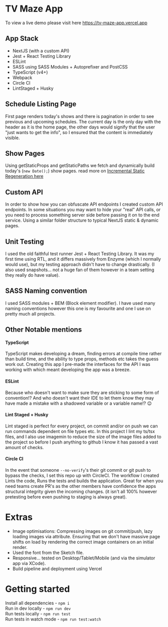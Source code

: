 # TV Maze App

To view a live demo please visit here https://tv-maze-app.vercel.app

## App Stack
- NextJS (with a custom API)
- Jest + React Testing Library
- ESLint
- SASS using SASS Modules + Autoprefixer and PostCSS
- TypeScript (v4+)
- Webpack
- Circle CI
- LintStaged + Husky

## Schedule Listing Page

First page renders today's shows and there is pagination in order to see previous and upcoming schedules. The current day is the only day with the header as it is the home page, the other days would signify that the user "just wants to get the info", so I ensured that the content is immediately visible.

## Show Pages

Using getStaticProps and getStaticPaths we fetch and dynamically build today's (`new Date();`) show pages. read more on [Incremental Static Regeneration here](https://nextjs.org/docs/basic-features/data-fetching#incremental-static-regeneration)

## Custom API

In order to show how you can obfuscate API endpoints I created custom API endpoints. In some situations you may want to hide your "real" API calls, or you need to process something server side before passing it on to the end service. Using a similar folder structure to typical NextJS static & dynamic pages.

## Unit Testing

I used the old faithful test runner Jest + React Testing Library. It was my first time using RTL, and it differs massively from Enzyme (which I normally would use), but my testing approach didn't have to change drastically. (I also used snapshots... not a huge fan of them however in a team setting they really do have value).

## SASS Naming convention

I used SASS modules + BEM (Block element modifier). I have used many naming conventions however this one is my favourite and one I use on pretty much all projects.

## Other Notable mentions

#### TypeScript

TypeScript makes developing a dream, finding errors at compile time rather than build time, and the ability to type props, methods etc takes the guess work out. Creating this app I pre-made the interfaces for the API I was working with which meant developing the app was a breeze.

#### ESLint

Because who doesn't want to make sure they are sticking to some form of convention!? And who doesn't want their IDE to let them know they may have made a mistake with a shadowed variable or a variable name!? 😉

#### Lint Staged + Husky

Lint staged is perfect for every project, on commit and/or on push we can run commands dependent on file types etc. In this project I lint my ts/tsx files, and I also use imagemin to reduce the size of the image files added to the project so before I push anything to github I know it has passed a vast amount of checks.

#### Circle CI

In the event that someone `--no-verify`'s their git commit or git push to bypass the checks, I set this repo up with CircleCI. The workflow I created Lints the code, Runs the tests and builds the application. Great for when you need teams create PR's as the other members have confidence the apps structural integrity given the incoming changes. (it isn't all 100% however pretesting before even pushing to staging is always great).

# Extras
- Image optimisations: Compressing images on git commit/push, lazy loading images via attribute. Ensuring that we don't have massive page shifts on load by rendering the correct image containers on an initial render.
- Used the font from the Sketch file.
- Responsive... tested on Desktop/Tablet/Mobile (and via the simulator app via XCode).
- Build pipeline and deployment using Vercel

# Getting started

Install all dependencies - `npm i`  
Run in dev locally - `npm run dev`  
Run tests locally - `npm run test`  
Run tests in watch mode - `npm run test:watch`
